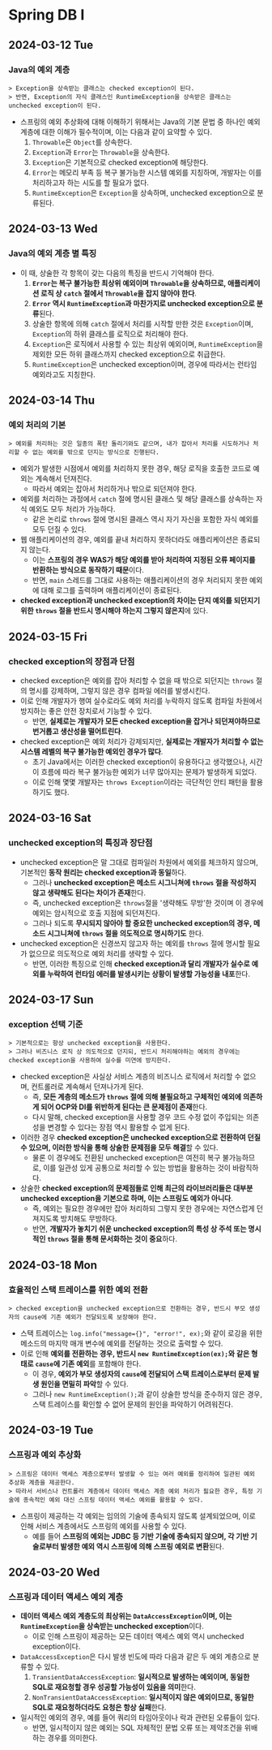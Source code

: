 # Spring DB I
## 2024-03-12 Tue
### Java의 예외 계층
```
> Exception을 상속받는 클래스는 checked exception이 된다.
> 반면, Exception의 자식 클래스인 RuntimeException을 상속받은 클래스는 unchecked exception이 된다.
```
* 스프링의 예외 추상화에 대해 이해하기 위해서는 Java의 기본 문법 중 하나인 예외 계층에 대한 이해가 필수적이며, 이는 다음과 같이 요약할 수 있다.
  1. `Throwable`은 `Object`를 상속한다.
  2. `Exception`과 `Error`는 `Throwable`을 상속한다.
  3. `Exception`은 기본적으로 checked exception에 해당한다.
  4. `Error`는 메모리 부족 등 복구 불가능한 시스템 예외를 지칭하며, 개발자는 이를 처리하고자 하는 시도를 할 필요가 없다.
  5. `RuntimeException`은 `Exception`을 상속하며, unchecked exception으로 분류된다.

## 2024-03-13 Wed
### Java의 예외 계층 별 특징
* 이 때, 상술한 각 항목이 갖는 다음의 특징을 반드시 기억해야 한다.
  1. **`Error`는 복구 불가능한 최상위 예외이며 `Throwable`을 상속하므로, 애플리케이션 로직 상 `catch` 절에서 `Throwable`을 잡지 않아야 한다**.
  2. **`Error` 역시 `RuntimeException`과 마찬가지로 unchecked exception으로 분류**된다.
  3. 상술한 항목에 의해 `catch` 절에서 처리를 시작할 만한 것은 `Exception`이며, `Exception`의 하위 클래스를 로직으로 처리해야 한다.
  4. `Exception`은 로직에서 사용할 수 있는 최상위 예외이며, `RuntimeException`을 제외한 모든 하위 클래스까지 checked exception으로 취급한다.
  5. `RuntimeException`은 unchecked exception이며, 경우에 따라서는 런타임 예외라고도 지칭한다.

## 2024-03-14 Thu
### 예외 처리의 기본
```
> 예외를 처리하는 것은 일종의 폭탄 돌리기와도 같으며, 내가 잡아서 처리를 시도하거나 처리할 수 없는 예외를 밖으로 던지는 방식으로 진행된다.
```
* 예외가 발생한 시점에서 예외를 처리하지 못한 경우, 해당 로직을 호출한 코드로 예외는 계속해서 던져진다.
  * 따라서 예외는 잡아서 처리하거나 밖으로 되던져야 한다.
* 예외를 처리하는 과정에서 `catch` 절에 명시된 클래스 및 해당 클래스를 상속하는 자식 예외도 모두 처리가 가능하다.
  * 같은 논리로 `throws` 절에 명시된 클래스 역시 자기 자신을 포함한 자식 예외를 모두 던질 수 있다.
* 웹 애플리케이션의 경우, 예외를 끝내 처리하지 못하더라도 애플리케이션은 종료되지 않는다.
  * 이는 **스프링의 경우 WAS가 해당 예외를 받아 처리하여 지정된 오류 페이지를 반환하는 방식으로 동작하기 때문**이다.
  * 반면, `main` 스레드를 그대로 사용하는 애플리케이션의 경우 처리되지 못한 예외에 대해 로그를 출력하며 애플리케이션이 종료된다.
* **checked exception과 unchecked exception의 차이는 단지 예외를 되던지기 위한 `throws` 절을 반드시 명시해야 하는지 그렇지 않은지**에 있다.

## 2024-03-15 Fri
### checked exception의 장점과 단점
* checked exception은 예외를 잡아 처리할 수 없을 때 밖으로 되던지는 `throws` 절의 명시를 강제하며, 그렇지 않은 경우 컴파일 에러를 발생시킨다.
* 이로 인해 개발자가 행여 실수로라도 예외 처리를 누락하지 않도록 컴파일 차원에서 방지하는 좋은 안전 장치로서 기능할 수 있다.
  * 반면, **실제로는 개발자가 모든 checked exception을 잡거나 되던져야하므로 번거롭고 생산성을 떨어트린다**.
* checked exception은 예외 처리가 강제되지만, **실제로는 개발자가 처리할 수 없는 시스템 레벨의 복구 불가능한 예외인 경우가 많다**.
  * 초기 Java에서는 이러한 checked exception이 유용하다고 생각했으나, 시간이 흐름에 따라 복구 불가능한 예외가 너무 많아지는 문제가 발생하게 되었다.
  * 이로 인해 몇몇 개발자는 `throws Exception`이라는 극단적인 안티 패턴을 활용하기도 했다.

## 2024-03-16 Sat
### unchecked exception의 특징과 장단점
* unchecked exception은 말 그대로 컴파일러 차원에서 예외를 체크하지 않으며, 기본적인 **동작 원리는 checked exception과 동일**하다.
  * 그러나 **unchecked exception은 메소드 시그니쳐에 `throws` 절을 작성하지 않고 생략해도 된다는 차이가 존재**한다.
  * 즉, unchecked exception은 `throws`절을 '생략해도 무방'한 것이며 이 경우에 예외는 암시적으로 호출 지점에 되던져진다.
  * 그러나 되도록 **무시되지 않아야 할 중요한 unchecked exception의 경우, 메소드 시그니쳐에 `throws` 절을 의도적으로 명시하기도** 한다.
* unchecked exception은 신경쓰지 않고자 하는 예외를 `throws` 절에 명시할 필요가 없으므로 의도적으로 예외 처리를 생략할 수 있다.
  * 반면, 이러한 특징으로 인해 **checked exception과 달리 개발자가 실수로 예외를 누락하여 런타임 에러를 발생시키는 상황이 발생할 가능성을 내포**한다.

## 2024-03-17 Sun
### exception 선택 기준
```
> 기본적으로는 항상 unchecked exception을 사용한다.
> 그러나 비즈니스 로직 상 의도적으로 던지되, 반드시 처리해야하는 예외의 경우에는 checked exception을 사용하여 실수를 미연에 방지한다.
```
* checked exception은 사실상 서비스 계층의 비즈니스 로직에서 처리할 수 없으며, 컨트롤러로 계속해서 던져나가게 된다.
  * 즉, **모든 계층의 메소드가 `throws` 절에 의해 불필요하고 구체적인 예외에 의존하게 되어 OCP와 DI를 위반하게 된다는 큰 문제점이 존재**한다.
  * 다시 말해, checked exception을 사용할 경우 코드 수정 없이 주입되는 의존성을 변경할 수 있다는 장점 역시 활용할 수 없게 된다.
* 이러한 경우 **checked exception은 unchecked exception으로 전환하여 던질 수 있으며, 이러한 방식을 통해 상술한 문제점을 모두 해결**할 수 있다.
  * 물론 이 경우에도 전환된 unchecked exception은 여전히 복구 불가능하므로, 이를 일관성 있게 공통으로 처리할 수 있는 방법을 활용하는 것이 바람직하다.
* 상술한 **checked exception의 문제점들로 인해 최근의 라이브러리들은 대부분 unchecked exception을 기본으로 하며, 이는 스프링도 예외가 아니다**.
  * 즉, 예외는 필요한 경우에만 잡아 처리하되 그렇지 못한 경우에는 자연스럽게 던져지도록 방치해도 무방하다.
  * 반면, **개발자가 놓치기 쉬운 unchecked exception의 특성 상 주석 또는 명시적인 `throws` 절을 통해 문서화하는 것이 중요**하다.

## 2024-03-18 Mon
### 효율적인 스택 트레이스를 위한 예외 전환
```
> checked exception을 unchecked exception으로 전환하는 경우, 반드시 부모 생성자의 cause에 기존 예외가 전달되도록 보장해야 한다.
```
* 스택 트레이스는 `log.info("message={}", "error!", ex);`와 같이 로깅을 위한 메소드의 마지막 매개 변수에 예외를 전달하는 것으로 출력할 수 있다.
* 이로 인해 **예외를 전환하는 경우, 반드시 `new RuntimeException(ex);`와 같은 형태로 `cause`에 기존 예외**를 포함해야 한다.
  * 이 경우, **예외가 부모 생성자의 `cause`에 전달되어 스택 트레이스로부터 문제 발생 원인을 면밀히 파악**할 수 있다.
  * 그러나 `new RuntimeException();`과 같이 상술한 방식을 준수하지 않은 경우, 스택 트레이스를 확인할 수 없어 문제의 원인을 파악하기 어려워진다.

## 2024-03-19 Tue
### 스프링과 예외 추상화
```
> 스프링은 데이터 액세스 계층으로부터 발생할 수 있는 여러 예외를 정리하여 일관된 예외 추상화 계층을 제공한다.
> 따라서 서비스나 컨트롤러 계층에서 데이터 액세스 계층 예외 처리가 핋요한 경우, 특정 기술에 종속적인 예외 대신 스프링 데이터 액세스 예외를 활용할 수 있다.
```
* 스프링이 제공하는 각 예외는 임의의 기술에 종속되지 않도록 설계되었으며, 이로 인해 서비스 계층에서도 스프링의 예외를 사용할 수 있다.
  * 예를 들어 **스프링의 예외는 JDBC 등 기반 기술에 종속되지 않으며, 각 기반 기술로부터 발생한 예외 역시 스프링에 의해 스프링 예외로 변환**된다.

## 2024-03-20 Wed
### 스프링과 데이터 액세스 예외 계층
* **데이터 액세스 예외 계층도의 최상위는 `DataAccessException`이며, 이는 `RuntimeException`을 상속받는 unchecked exception**이다.
  * 이로 인해 스프링이 제공하는 모든 데이터 액세스 예외 역시 unchecked exception이다.
* `DataAccessException`은 다시 발생 빈도에 따라 다음과 같은 두 예외 계층으로 분류할 수 있다.
  1. `TransientDataAccessException`: **일시적으로 발생하는 예외이며, 동일한 SQL로 재요청할 경우 성공할 가능성이 있음을 의미**한다.
  2. `NonTransientDataAccessException`: **일시적이지 않은 예외이므로, 동일한 SQL로 재요청하더라도 요청은 항상 실패**한다.
* 일시적인 예외의 경우, 예를 들어 쿼리의 타임아웃이나 락과 관련된 오류들이 있다.
  * 반면, 일시적이지 않은 예외는 SQL 자체적인 문법 오류 또는 제약조건을 위배하는 경우를 의미한다.